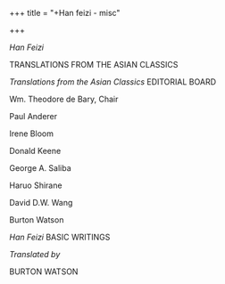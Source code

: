 +++
title = "+Han feizi - misc"

+++

*Han Feizi*

TRANSLATIONS FROM THE ASIAN CLASSICS

*Translations from the Asian Classics* EDITORIAL BOARD

Wm. Theodore de Bary, Chair

Paul Anderer

Irene Bloom

Donald Keene

George A. Saliba

Haruo Shirane

David D.W. Wang

Burton Watson



*Han Feizi* BASIC WRITINGS





*Translated by*

BURTON WATSON



